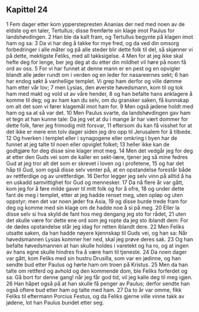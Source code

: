 ## Kapittel 24

1 Fem dager etter kom ypperstepresten Ananias der ned med noen av de eldste og en taler, Tertullus; disse fremførte sin klage imot Paulus for landshøvdingen.
2 Han ble da kalt fram, og Tertullus begynte på klagen imot ham og sa:
3 Da vi har deg å takke for mye fred, og da ved din omsorg forbedringer i alle måter og på alle steder blir dette folk til del, så skjønner vi på dette, mektigste Feliks, med all takksigelse.
4 Men for at jeg ikke skal hefte deg for lenge, ber jeg deg at du etter din mildhet vil høre på noen få ord av oss.
5 For vi har funnet at denne mann er en pest og en opvigler blandt alle jøder rundt om i verden og en leder for nasareernes sekt;
6 han har endog søkt å vanhellige templet. Vi grep ham derfor og ville dømme ham etter vår lov;
7 men Lysias, den øverste høvedsmann, kom til og tok ham med makt og vold ut av våre hender,
8 og han befalte hans anklagere å komme til deg; og av ham kan du selv, om du gransker saken, få kunnskap om alt det som vi fører klagemål imot ham for.
9 Men også jødene holdt med ham og sa at så var det.
10 Men Paulus svarte, da landshøvdingen gav ham et tegn at han kunne tale: Da jeg vet at du i mange år har vært dommer for dette folk, fører jeg frimodig mitt forsvar,
11 eftersom du kan få visshet for at det ikke er mere enn tolv dager siden jeg dro opp til Jerusalem for å tilbede.
12 Og hverken i templet eller i synagogene eller omkring i byen har de funnet at jeg talte til noen eller opviglet folket;
13 heller ikke kan de godtgjøre for deg disse sine klager imot meg.
14 Men det vedgår jeg for deg at etter den Guds vei som de kaller en sekt-lære, tjener jeg så mine fedres Gud at jeg tror alt det som er skrevet i loven og i profetene,
15 og har det håp til Gud, som også disse selv venter på, at en opstandelse forestår både av rettferdige og av urettferdige.
16 Derfor legger jeg selv vinn på alltid å ha en uskadd samvittighet for Gud og mennesker.
17 Da nå flere år var gått, kom jeg for å føre milde gaver til mitt folk og for å ofre,
18 og under dette fant de meg i templet, etter at jeg hadde renset meg, uten opløp og uten oppstyr; men det var noen jøder fra Asia,
19 og disse burde trede fram for deg og komme med sin klage om de hadde noe å si på meg.
20 Eller la disse selv si hva skyld de fant hos meg dengang jeg sto for rådet,
21 uten det skulle være for dette ene ord som jeg ropte da jeg sto iblandt dem: For de dødes opstandelse står jeg idag for retten iblandt dere.
22 Men Feliks utsatte saken, da han hadde nøyere kjennskap til Guds vei, og han sa: Når høvedsmannen Lysias kommer her ned, skal jeg prøve deres sak.
23 Og han befalte høvedsmannen at han skulle holdes i varetekt og ha ro, og at ingen av hans egne skulle hindres fra å være ham til tjeneste.
24 Da noen dager var gått, kom Feliks med sin hustru Drusilla, som var en jødinne, og han sendte bud etter Paulus og hørte ham om troen på Kristus.
25 Men da han talte om rettferd og avhold og den kommende dom, ble Feliks forferdet og sa: Gå bort for denne gang! når jeg får god tid, vil jeg kalle deg til meg igjen.
26 Han håpet også på at han skulle få penger av Paulus; derfor sendte han også oftere bud etter ham og talte med ham.
27 Da to år var omme, fikk Feliks til eftermann Porcius Festus, og da Feliks gjerne ville vinne takk av jødene, lot han Paulus bundet etter seg.
